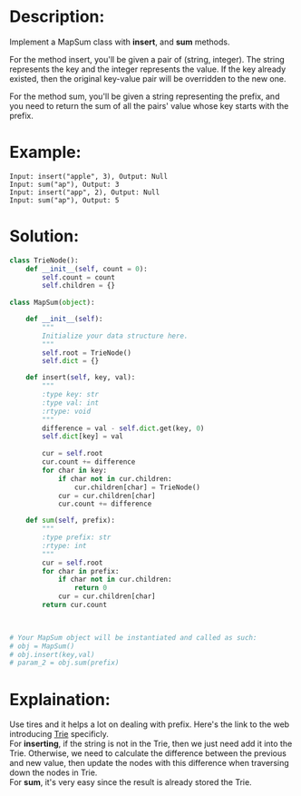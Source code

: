 # Description:
Implement a MapSum class with **insert**, and **sum** methods.

For the method insert, you'll be given a pair of (string, integer). 
The string represents the key and the integer represents the value. 
If the key already existed, then the original key-value pair will be overridden to the new one.

For the method sum, you'll be given a string representing the prefix, 
and you need to return the sum of all the pairs' value whose key starts with the prefix.

# Example:
```
Input: insert("apple", 3), Output: Null
Input: sum("ap"), Output: 3
Input: insert("app", 2), Output: Null
Input: sum("ap"), Output: 5
```

# Solution:
```python
class TrieNode():
    def __init__(self, count = 0):
        self.count = count
        self.children = {}
        
class MapSum(object):

    def __init__(self):
        """
        Initialize your data structure here.
        """
        self.root = TrieNode()
        self.dict = {}

    def insert(self, key, val):
        """
        :type key: str
        :type val: int
        :rtype: void
        """
        difference = val - self.dict.get(key, 0)
        self.dict[key] = val
        
        cur = self.root
        cur.count += difference
        for char in key:
            if char not in cur.children:
                cur.children[char] = TrieNode()
            cur = cur.children[char]
            cur.count += difference

    def sum(self, prefix):
        """
        :type prefix: str
        :rtype: int
        """
        cur = self.root
        for char in prefix:
            if char not in cur.children:
                return 0
            cur = cur.children[char]
        return cur.count
        


# Your MapSum object will be instantiated and called as such:
# obj = MapSum()
# obj.insert(key,val)
# param_2 = obj.sum(prefix)
```

# Explaination:
Use tires and it helps a lot on dealing with prefix. Here's the link to the web 
introducing [Trie](https://en.wikipedia.org/wiki/Trie) specificly.  
For **inserting**, if the string is not in the Trie, then we just need add it into the Trie. Otherwise, 
we need to calculate the difference between the previous and new value, then update the nodes with this 
difference when traversing down the nodes in Trie.  
For **sum**, it's very easy since the result is already stored the Trie.

